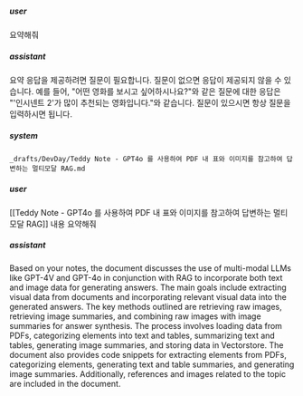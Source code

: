 ##### user
요약해줘

##### assistant
요약 응답을 제공하려면 질문이 필요합니다. 질문이 없으면 응답이 제공되지 않을 수 있습니다. 예를 들어, "어떤 영화를 보시고 싶어하시나요?"와 같은 질문에 대한 응답은 "'인시넨트 2'가 많이 추천되는 영화입니다."와 같습니다. 질문이 있으시면 항상 질문을 입력하시면 됩니다.

##### system
```sc-context
_drafts/DevDay/Teddy Note - GPT4o 를 사용하여 PDF 내 표와 이미지를 참고하여 답변하는 멀티모달 RAG.md
```

##### user
[[Teddy Note - GPT4o 를 사용하여 PDF 내 표와 이미지를 참고하여 답변하는 멀티모달 RAG]] 내용 요약해줘

##### assistant
Based on your notes, the document discusses the use of multi-modal LLMs like GPT-4V and GPT-4o in conjunction with RAG to incorporate both text and image data for generating answers. The main goals include extracting visual data from documents and incorporating relevant visual data into the generated answers. The key methods outlined are retrieving raw images, retrieving image summaries, and combining raw images with image summaries for answer synthesis. The process involves loading data from PDFs, categorizing elements into text and tables, summarizing text and tables, generating image summaries, and storing data in Vectorstore. The document also provides code snippets for extracting elements from PDFs, categorizing elements, generating text and table summaries, and generating image summaries. Additionally, references and images related to the topic are included in the document.